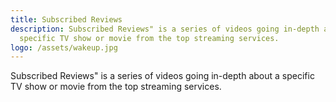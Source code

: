 ```yaml
---
title: Subscribed Reviews
description: Subscribed Reviews" is a series of videos going in-depth about a
  specific TV show or movie from the top streaming services.
logo: /assets/wakeup.jpg
---
```

Subscribed Reviews" is a series of videos going in-depth about a specific TV show or movie from the top streaming services.